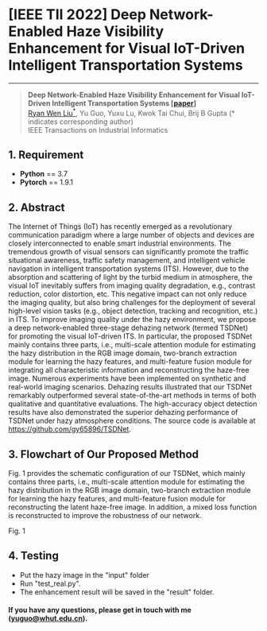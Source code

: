# [IEEE TII 2022] Deep Network-Enabled Haze Visibility Enhancement for Visual IoT-Driven Intelligent Transportation Systems

---
>**Deep Network-Enabled Haze Visibility Enhancement for Visual IoT-Driven Intelligent Transportation Systems [[paper](https://github.com/gy65896/TSDNet/files/8779116/Deep_Network-Enabled_Haze_Visibility_Enhancement_for_Visual_IoT-Driven_Intelligent_Transportation_Systems.pdf)]**<br>  [Ryan Wen Liu<sup>*</sup>](http://mipc.whut.edu.cn/index.html), Yu Guo, Yuxu Lu, Kwok Tai Chui, Brij B Gupta (* indicates corresponding author) <br> 
>IEEE Transactions on Industrial Informatics



## 1. Requirement ##
* __Python__ == 3.7
* __Pytorch__ == 1.9.1

## 2. Abstract
The Internet of Things (IoT) has recently emerged as a revolutionary communication paradigm where a large number of objects and devices are closely interconnected to enable smart industrial environments. The tremendous growth of visual sensors can significantly promote the traffic situational awareness, traffic safety management, and intelligent vehicle navigation in intelligent transportation systems (ITS). However, due to the absorption and scattering of light by the turbid medium in atmosphere, the visual IoT inevitably suffers from imaging quality degradation, e.g., contrast reduction, color distortion, etc. This negative impact can not only reduce the imaging quality, but also bring challenges for the deployment of several high-level vision tasks (e.g., object detection, tracking and recognition, etc.) in ITS. To improve imaging quality under the hazy environment, we propose a deep network-enabled three-stage dehazing network (termed TSDNet) for promoting the visual IoT-driven ITS. In particular, the proposed TSDNet mainly contains three parts, i.e., multi-scale attention module for estimating the hazy distribution in the RGB image domain, two-branch extraction module for learning the hazy features, and multi-feature fusion module for integrating all characteristic information and reconstructing the haze-free image. Numerous experiments have been implemented on synthetic and real-world imaging scenarios. Dehazing results illustrated that our TSDNet remarkably outperformed several state-of-the-art methods in terms of both qualitative and quantitative evaluations. The high-accuracy object detection results have also demonstrated the superior dehazing performance of TSDNet under hazy atmosphere conditions. The source code is available at https://github.com/gy65896/TSDNet.

## 3. Flowchart of Our Proposed Method
Fig. 1 provides the schematic configuration of our TSDNet, which mainly contains three parts, i.e., multi-scale attention module for estimating the hazy distribution in the RGB image domain, two-branch extraction module for learning the hazy features, and multi-feature fusion module for reconstructing the latent haze-free image. In addition, a mixed loss function is reconstructed to improve the robustness of our network.

Fig. 1

## 4. Testing
* Put the hazy image in the "input" folder
* Run "test_real.py". 
* The enhancement result will be saved in the "result" folder.

#### If you have any questions, please get in touch with me (yuguo@whut.edu.cn).
